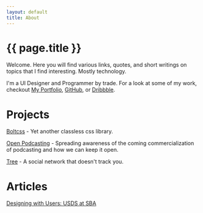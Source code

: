 ```yaml
---
layout: default
title: About
---
```

# {{ page.title }} <i class="fa fa-bolt"></i>
Welcome. Here you will find various links, quotes, and short writings on topics that I find interesting. Mostly technology.

I'm a UI Designer and Programmer by trade. For a look at some of my work, checkout [My Portfolio](/portfolio), [GitHub](http://github.com/tbolt), or [Dribbble](http://dribbble.com/tbolt).

# Projects

[Boltcss](https://boltcss.com) - Yet another classless css library.

[Open Podcasting](https://openpodcasting.com) - Spreading awareness of the coming commercialization of podcasting and how we can keep it open.

[Tree](https://github.com/tbolt/tree) - A social network that doesn't track you. 

# Articles
[Designing with Users: USDS at SBA](https://medium.com/the-u-s-digital-service/designing-with-users-usds-at-sba-e04f5e3911b8)


